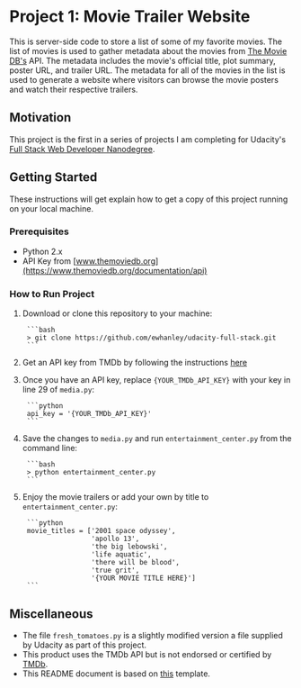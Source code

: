 # Project 1: Movie Trailer Website

This is server-side code to store a list of some of my favorite movies. The list of movies is used to gather metadata about the movies from [The Movie DB's](https://www.themoviedb.org/) API. The metadata includes the movie's official title, plot summary, poster URL, and trailer URL. The metadata for all of the movies in the list is used to generate a website where visitors can browse the movie posters and watch their respective trailers.

## Motivation

This project is the first in a series of projects I am completing for Udacity's [Full Stack Web Developer Nanodegree](https://www.udacity.com/course/full-stack-web-developer-nanodegree--nd004).

## Getting Started

These instructions will get explain how to get a copy of this project running on your local machine.

### Prerequisites

* Python 2.x
* API Key from [www.themoviedb.org](https://www.themoviedb.org/documentation/api) 

### How to Run Project
1. Download or clone this repository to your machine:

        ```bash
        > git clone https://github.com/ewhanley/udacity-full-stack.git
        ```
2. Get an API key from TMDb by following the instructions [here](https://www.themoviedb.org/faq/api)
3. Once you have an API key, replace ```{YOUR_TMDb_API_KEY}``` with your key in line 29 of ```media.py```:
    
        ```python
        api_key = '{YOUR_TMDb_API_KEY}'
        ```
  
4. Save the changes to ```media.py``` and run ```entertainment_center.py``` from the command line:
  
        ```bash
        > python entertainment_center.py
        ```
5. Enjoy the movie trailers or add your own by title to ```entertainment_center.py```:

        ```python
        movie_titles = ['2001 space odyssey',
                        'apollo 13',
                        'the big lebowski',
                        'life aquatic',
                        'there will be blood',
                        'true grit',
                        '{YOUR MOVIE TITLE HERE}']
        ```

## Miscellaneous
* The file ```fresh_tomatoes.py``` is a slightly modified version a file supplied by Udacity as part of this project.
* This product uses the TMDb API but is not endorsed or certified by [TMDb](https://www.themoviedb.org).
* This README document is based on [this](https://gist.github.com/PurpleBooth/109311bb0361f32d87a2) template.


